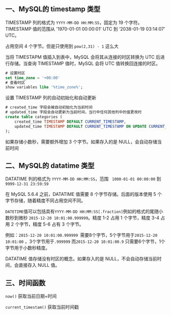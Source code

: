 ## 一、MySQL的 timestamp 类型

TIMESTAMP 列的格式为 `YYYY-MM-DD HH:MM:SS`，固定为 19 个字符。TIMESTAMP 值的范围从 '1970-01-01 00:00:01' UTC 到 ‘2038-01-19 03:14:07’ UTC。

占用空间 4 个字节。但是只使用到 `pow(2,31) - 1` 这么大

当将 TIMESTAPM 值插入到表中，MySQL 会将其从连接的时区转换为 UTC 后进行存储。当查询 TIMESTAMP 值时，MySQL 会将 UTC 值转换回连接的时区。

```sql
# 设置时区
set time_zone = '+00:00'
# 查看时区 
show variables like '%time_zone%';
```

设置 TIMESTAMP 列的自动初始化和自动更新

```sql
# created_time 字段会被自动初始化为当前时间
# updated_time 字段会自动更新为当前时间，当行中任何其他列中的值更改时
create table categories (
	created_time TIMESTAMP DEFAULT CURRENT_TIMESTAMP,
    updated_time TIMESTAMP DEFAULT CURRENT_TIMESTAMP ON UPDATE CURRENT_TIMESTAMP
);
```

如果存储小数秒，需要额外增加 3 个字节。如果存入的是 NULL，会自动存储当前时间

## 二、MySQL的 datatime 类型

DATATIME 列的格式为 `YYYY-MM-DD HH:MM:SS`，范围 ` 1000-01-01 00:00:00` 到 ` 9999-12-31 23:59:59 ` 

在 MySQL 5.6.4 之前，DATATIME 值需要 8 个字节存储。后面的版本使用 5 个字节存储，随着精度不同占用空间不同。

`DATETIME`值可以包括具有`YYYY-MM-DD HH:MM:SS[.fraction]`例如的格式的尾随小数秒到微秒 `2015-12-20 10:01:00.999999`。精度 1-2 占用 1 个字节，精度 3-4 占用 2 个字节，精度 5-6 占有 3 个字节。

例如：`2015-12-20 10:01:00.999999 `需要8个字节，5个字节用于`2015-12-20 10:01:00` ，3个字节用于`.999999` 而`2015-12-20 10:01:00.9` 只需要6个字节，1个字节用于小数秒精度。

DATATIME 值存储没有时区的概念。如果存入的是 NULL，不会自动存储当前时间，会直接存入 NULL 值。

## 三、时间函数

`now()` 获取当前日期+时间

`current_timestam()` 获取当前时间戳